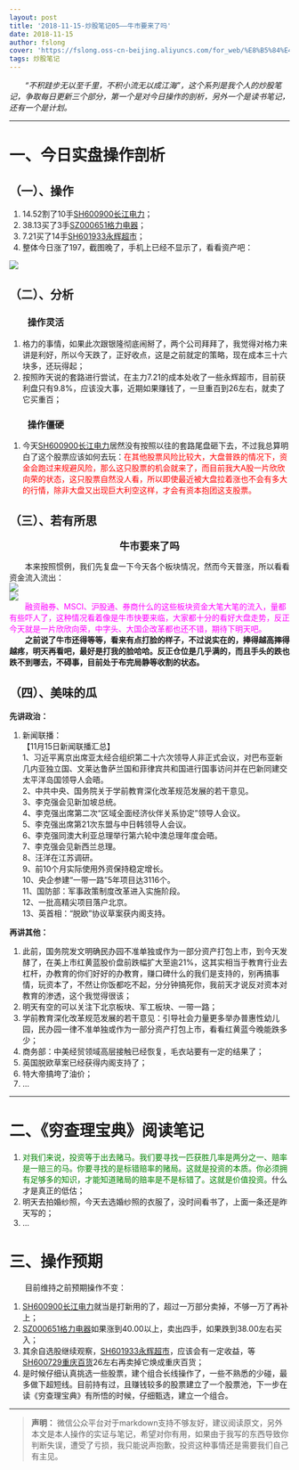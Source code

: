 ```yaml
---
layout: post
title: '2018-11-15-炒股笔记05——牛市要来了吗'
date: 2018-11-15
author: fslong
cover: 'https://fslong.oss-cn-beijing.aliyuncs.com/for_web/%E8%B5%84%E4%BA%A7/%E8%B5%84%E4%BA%A7_2018-11-15-20-50-28-487_com.android.ha.png'
tags: 炒股笔记
---
```

  
*&emsp;&emsp;“不积跬步无以至千里，不积小流无以成江海”，这个系列是我个人的炒股笔记，争取每日更新三个部分，第一个是对今日操作的剖析，另外一个是读书笔记，还有一个是计划。*  

---
# **一、今日实盘操作剖析**

## **（一）、操作**
1. 14.52割了10手[SH600900长江电力](https://xueqiu.com/S/SH600900)；
2. 38.13买了3手[SZ000651格力电器](https://xueqiu.com/S/SZ000651)；
3. 7.21买了14手[SH601933永辉超市](https://xueqiu.com/S/SH601933)；
4. 整体今日涨了197，截图晚了，手机上已经不显示了，看看资产吧：    

![](https://fslong.oss-cn-beijing.aliyuncs.com/for_web/%E8%B5%84%E4%BA%A7/%E8%B5%84%E4%BA%A7_2018-11-15-20-50-28-487_com.android.ha.png)

## **（二）、分析**
### &emsp;&emsp;**操作灵活**
1. 格力的事情，如果此次跟银隆彻底闹掰了，两个公司拜拜了，我觉得对格力来讲是利好，所以今天跌了，正好收点，这是之前就定的策略，现在成本三十六块多，还玩得起；
2. 按照昨天说的套路进行尝试，在主力7.21的成本处收了一些永辉超市，目前获利盘只有9.8%，应该没大事，近期如果赚钱了，一旦重百到26左右，就卖了它买重百；

### &emsp;&emsp;**操作僵硬**
1. 今天[SH600900长江电力](https://xueqiu.com/S/SH600900)居然没有按照以往的套路尾盘砸下去，不过我总算明白了这个股票应该如何去玩：<font color="red">在其他股票风险比较大，大盘普跌的情况下，资金会跑过来规避风险，那么这只股票的机会就来了，而目前我大A股一片欣欣向荣的状态，这只股票自然没人看，所以即使最近被大盘拉着涨也不会有多大的行情，除非大盘又出现巨大利空这样，才会有资本抱团这支股票。</font>

## **（三）、若有所思**
<font size="4"><p style="text-align:center"><b>牛市要来了吗</b></p></font> 
&emsp;&emsp;本来按照惯例，我们先复盘一下今天各个板块情况，然而今天普涨，所以看看资金流入流出：  
![](https://fslong.oss-cn-beijing.aliyuncs.com/for_web/%E6%9D%BF%E5%9D%97/%E4%B8%BB%E5%8A%9B%E6%B5%81%E5%85%A5_2018-11-15-15-13-41-160_com.hsl.stock.png)  
![](https://fslong.oss-cn-beijing.aliyuncs.com/for_web/%E6%9D%BF%E5%9D%97/%E4%B8%BB%E5%8A%9B%E6%B5%81%E5%87%BA_2018-11-15-20-51-47-762_com.hsl.stock.png)  
&emsp;&emsp;<font color="#ff00ff">融资融券、MSCI、沪股通、券商什么的这些板块资金大笔大笔的流入，量都有些吓人了，这种情况看着像是牛市快要来临，大家都十分的看好大盘走势，反正今天就是一片欣欣向荣，中字头、大国企改革都也还不错，期待下明天吧。</font>   
&emsp;&emsp;**之前说了牛市还得等等，看来有点打脸的样子，不过说实在的，捧得越高摔得越疼，明天再看吧，最好是打我的脸哈哈。反正仓位是几乎满的，而且手头的跌也跌不到哪去，不碍事，目前处于布完局静等收割的状态。**

## **（四）、美味的瓜**

**先讲政治：**
1. 新闻联播：  
【11月15日新闻联播汇总】  
1、习近平离京出席亚太经合组织第二十六次领导人非正式会议，对巴布亚新几内亚独立国、文莱达鲁萨兰国和菲律宾共和国进行国事访问并在巴新同建交太平洋岛国领导人会晤。  
2、中共中央、国务院关于学前教育深化改革规范发展的若干意见。  
3、李克强会见新加坡总统。  
4、李克强出席第二次“区域全面经济伙伴关系协定”领导人会议。  
5、李克强出席第21次东盟与中日韩领导人会议。  
6、李克强同澳大利亚总理举行第六轮中澳总理年度会晤。  
7、李克强会见新西兰总理。  
8、汪洋在江苏调研。  
9、前10个月实际使用外资保持稳定增长。  
10、央企参建“一带一路”5年项目达3116个。  
11、国防部：军事政策制度改革进入实施阶段。  
12、一批高精尖项目落户北京。  
13、英首相：“脱欧”协议草案获内阁支持。    

**再讲其他：**  
1. 此前，国务院发文明确民办园不准单独或作为一部分资产打包上市，到今天发酵了，在美上市红黄蓝股价盘前跌幅扩大至逾21%，这其实相当于教育行业去杠杆，办教育的你们好好的办教育，赚口碑什么的我们是支持的，别再搞事情，玩资本了，不然让你饭都吃不起，分分钟搞死你，我前天才说反对资本对教育的渗透，这个我觉得很该；
2. 明天有空的可以关注下北京板块、军工板块、一带一路；
3. 学前教育深化改革规范发展的若干意见：引导社会力量更多举办普惠性幼儿园，民办园一律不准单独或作为一部分资产打包上市，看看红黄蓝今晚能跌多少；
4. 商务部：中美经贸领域高层接触已经恢复，毛衣站要有一定的结果了； 
5. 英国脱欧草案已经获得内阁支持了；
6. 特大帝搞垮了油价；    
7.  ...

---

# **二、《穷查理宝典》阅读笔记**
1. <font color="green">对我们来说，投资等于出去赌马。我们要寻找一匹获胜几率是两分之一、赔率是一赔三的马。你要寻找的是标错赔率的赌局。这就是投资的本质。你必须拥有足够多的知识，才能知道赌局的赔率是不是标错了。这就是价值投资。</font>什么才是真正的低估；
2. 明天去拍婚纱照，今天去选婚纱照的衣服了，没时间看书了，上面一条还是昨天写的；
3.  ...


# **三、操作预期**

&emsp;&emsp;目前维持之前预期操作不变：
1. [SH600900长江电力](https://xueqiu.com/S/SH600900)就当是打新用的了，超过一万部分卖掉，不够一万了再补上；
2. [SZ000651格力电器](https://xueqiu.com/S/SZ000651)如果涨到40.00以上，卖出四手，如果跌到38.00左右买入；
3. 其余自选股继续观察，[SH601933永辉超市](https://xueqiu.com/S/SH601933)，应该会有一定收益，等[SH600729重庆百货](https://xueqiu.com/S/SH600729)26左右再卖掉它焕成重庆百货；
4. 是时候仔细认真挑选一些股票，建个组合长线操作了，一些不熟悉的少碰，最多做下超短线。目前持有过，且赚钱较多的股票建立了一个股票池，下一步在读《穷查理宝典》有所悟的时候，仔细甄选，建立一个组合。
 
---   
  
> **声明：**
> 微信公众平台对于markdown支持不够友好，建议阅读原文，另外本文是本人操作的实证与笔记，希望对你有用，如果由于我写的东西导致你判断失误，遭受了亏损，我只能说声抱歉，投资这种事情还是需要我们自己有主见。